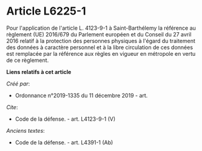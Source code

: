 # Article L6225-1

Pour l'application de l'article L. 4123-9-1 à Saint-Barthélemy la référence au règlement (UE) 2016/679 du Parlement européen
et du Conseil du 27 avril 2016 relatif à la protection des personnes physiques à l'égard du traitement des données à
caractère personnel et à la libre circulation de ces données est remplacée par la référence aux règles en vigueur en
métropole en vertu de ce règlement.

**Liens relatifs à cet article**

_Créé par_:

  - Ordonnance n°2019-1335 du 11 décembre 2019 - art.

_Cite_:

  - Code de la défense. - art. L4123-9-1 (V)

_Anciens textes_:

  - Code de la défense. - art. L4391-1 (Ab)
